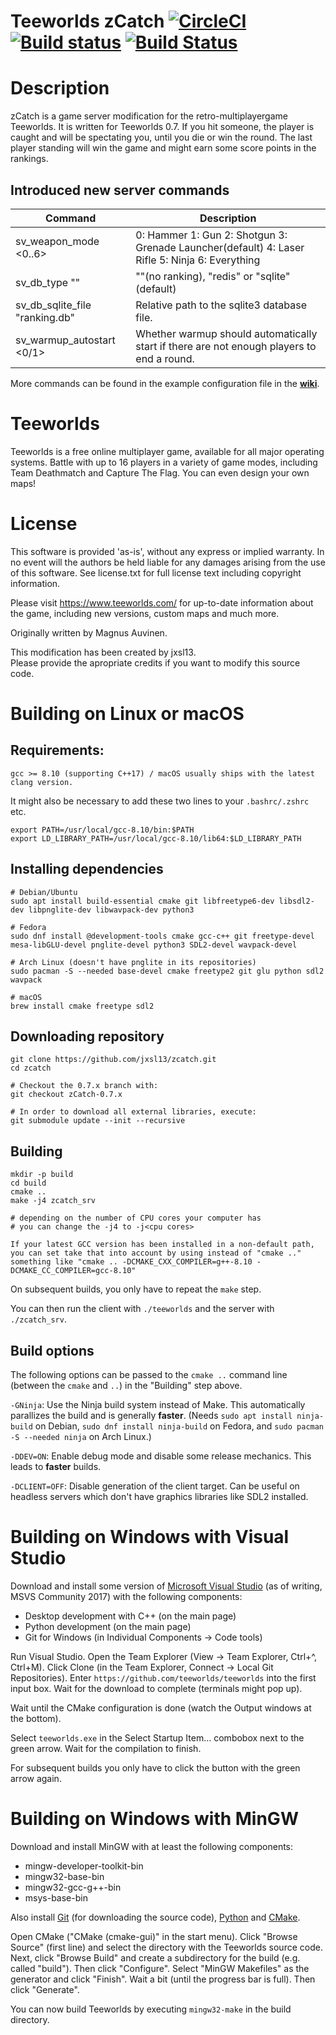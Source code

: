  Teeworlds zCatch [![CircleCI](https://circleci.com/gh/jxsl13/zcatch/tree/zCatch-0.7.x.svg?style=svg)](https://circleci.com/gh/jxsl13/zcatch/tree/zCatch-0.7.x) [![Build status](https://ci.appveyor.com/api/projects/status/103160wvp3gs1tj8/branch/zCatch-0.7.x?svg=true)](https://ci.appveyor.com/project/jxsl13/zcatch/branch/zCatch-0.7.x) [![Build Status](https://travis-ci.com/jxsl13/zcatch.svg?branch=zCatch-0.7.x)](https://travis-ci.com/jxsl13/zcatch)
=========

Description
===========

zCatch is a game server modification for the retro-multiplayergame Teeworlds. It is written for Teeworlds 0.7. If you hit someone, the player is caught and will be spectating you, until you die or win the round. The last player standing will win the game and might earn some score points in the rankings.

Introduced new server commands
------------------------------
| Command                        | Description                                                                                     |
|--------------------------------|-------------------------------------------------------------------------------------------------|
| sv_weapon_mode <0..6>          |  0: Hammer 1: Gun 2: Shotgun 3: Grenade Launcher(default) 4: Laser Rifle 5: Ninja 6: Everything |
| sv_db_type ""                  | ""(no ranking), "redis" or "sqlite"(default)                                                    |
| sv_db_sqlite_file "ranking.db" | Relative path to the sqlite3 database file.                                                     |
| sv_warmup_autostart <0/1>      | Whether warmup should automatically start if there are not enough players to end a round.       |
  
More commands can be found in the example configuration file in the **[wiki](https://github.com/jxsl13/zcatch/wiki/Server-configuration-example)**.

Teeworlds
=========

Teeworlds is a free online multiplayer game, available for all major
operating systems. Battle with up to 16 players in a variety of game
modes, including Team Deathmatch and Capture The Flag. You can even
design your own maps!

License
=======

This software is provided 'as-is', without any express or implied
warranty. In no event will the authors be held liable for any damages
arising from the use of this software. See license.txt for full license
text including copyright information.

Please visit https://www.teeworlds.com/ for up-to-date information about
the game, including new versions, custom maps and much more.

Originally written by Magnus Auvinen. 


This modification has been created by jxsl13.  
Please provide the apropriate credits if you want to modify this source code.


Building on Linux or macOS
==========================

Requirements:
-------------

    gcc >= 8.10 (supporting C++17) / macOS usually ships with the latest clang version.  
It might also be necessary to add these two lines to your `.bashrc/.zshrc` etc.

    export PATH=/usr/local/gcc-8.10/bin:$PATH
    export LD_LIBRARY_PATH=/usr/local/gcc-8.10/lib64:$LD_LIBRARY_PATH

Installing dependencies
-----------------------

    # Debian/Ubuntu
    sudo apt install build-essential cmake git libfreetype6-dev libsdl2-dev libpnglite-dev libwavpack-dev python3

    # Fedora
    sudo dnf install @development-tools cmake gcc-c++ git freetype-devel mesa-libGLU-devel pnglite-devel python3 SDL2-devel wavpack-devel

    # Arch Linux (doesn't have pnglite in its repositories)
    sudo pacman -S --needed base-devel cmake freetype2 git glu python sdl2 wavpack

    # macOS
    brew install cmake freetype sdl2


Downloading repository
----------------------

    git clone https://github.com/jxsl13/zcatch.git
    cd zcatch

    # Checkout the 0.7.x branch with:
    git checkout zCatch-0.7.x

    # In order to download all external libraries, execute:
    git submodule update --init --recursive
    

Building
--------

    mkdir -p build
    cd build
    cmake ..
    make -j4 zcatch_srv

    # depending on the number of CPU cores your computer has
    # you can change the -j4 to -j<cpu cores> 

    If your latest GCC version has been installed in a non-default path, 
    you can set take that into account by using instead of "cmake .."
    something like "cmake .. -DCMAKE_CXX_COMPILER=g++-8.10 -DCMAKE_CC_COMPILER=gcc-8.10"

On subsequent builds, you only have to repeat the `make` step.

You can then run the client with `./teeworlds` and the server with
`./zcatch_srv`.


Build options
-------------

The following options can be passed to the `cmake ..` command line (between the
`cmake` and `..`) in the "Building" step above.

`-GNinja`: Use the Ninja build system instead of Make. This automatically
parallizes the build and is generally **faster**. (Needs `sudo apt install
ninja-build` on Debian, `sudo dnf install ninja-build` on Fedora, and `sudo
pacman -S --needed ninja` on Arch Linux.)

`-DDEV=ON`: Enable debug mode and disable some release mechanics. This leads to
**faster** builds.

`-DCLIENT=OFF`: Disable generation of the client target. Can be useful on
headless servers which don't have graphics libraries like SDL2 installed.


Building on Windows with Visual Studio
======================================

Download and install some version of [Microsoft Visual
Studio](https://www.visualstudio.com/) (as of writing, MSVS Community 2017)
with the following components:

* Desktop development with C++ (on the main page)
* Python development (on the main page)
* Git for Windows (in Individual Components → Code tools)

Run Visual Studio. Open the Team Explorer (View → Team Explorer, Ctrl+^,
Ctrl+M). Click Clone (in the Team Explorer, Connect → Local Git Repositories).
Enter `https://github.com/teeworlds/teeworlds` into the first input box. Wait
for the download to complete (terminals might pop up).

Wait until the CMake configuration is done (watch the Output windows at the
bottom).

Select `teeworlds.exe` in the Select Startup Item… combobox next to the green
arrow. Wait for the compilation to finish.

For subsequent builds you only have to click the button with the green arrow
again.


Building on Windows with MinGW
==============================

Download and install MinGW with at least the following components:

- mingw-developer-toolkit-bin
- mingw32-base-bin
- mingw32-gcc-g++-bin
- msys-base-bin

Also install [Git](https://git-scm.com/downloads) (for downloading the source
code), [Python](https://www.python.org/downloads/) and
[CMake](https://cmake.org/download/).

Open CMake ("CMake (cmake-gui)" in the start menu). Click "Browse Source"
(first line) and select the directory with the Teeworlds source code. Next,
click "Browse Build" and create a subdirectory for the build (e.g. called
"build"). Then click "Configure". Select "MinGW Makefiles" as the generator and
click "Finish". Wait a bit (until the progress bar is full). Then click
"Generate".

You can now build Teeworlds by executing `mingw32-make` in the build directory.


